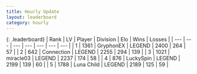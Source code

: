 ```yaml
---
title: Hourly Update
layout: leaderboard
category: hourly
---
```


{: .leaderboard}
| Rank | LV | Player | Division | Elo | Wins | Losses |
| --- | --- | --- | --- | --- | --- | --- |
| <span data-change="0">1</span> | 1361 | <span title="ID: 315148">GryphonEX</span> | LEGEND | <span data-change="0">2400</span> | <span data-change="0">264</span> | <span data-change="0">57</span> |
| <span data-change="0">2</span> | 642 | <span title="ID: 539711">Connection</span> | LEGEND | <span data-change="0">2255</span> | <span data-change="0">294</span> | <span data-change="0">139</span> |
| <span data-change="0">3</span> | 1021 | <span title="ID: 416373">miracle03</span> | LEGEND | <span data-change="0">2237</span> | <span data-change="0">174</span> | <span data-change="0">58</span> |
| <span data-change="0">4</span> | 876 | <span title="ID: 498412">LuckySpin</span> | LEGEND | <span data-change="0">2199</span> | <span data-change="0">139</span> | <span data-change="0">60</span> |
| <span data-change="0">5</span> | 1788 | <span title="ID: 164871">Luna Child</span> | LEGEND | <span data-change="0">2189</span> | <span data-change="0">125</span> | <span data-change="0">59</span> |